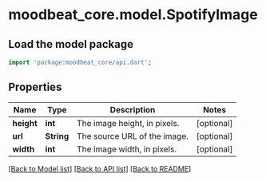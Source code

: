 # moodbeat_core.model.SpotifyImage

## Load the model package
```dart
import 'package:moodbeat_core/api.dart';
```

## Properties
Name | Type | Description | Notes
------------ | ------------- | ------------- | -------------
**height** | **int** | The image height, in pixels. | [optional] 
**url** | **String** | The source URL of the image. | [optional] 
**width** | **int** | The image width, in pixels. | [optional] 

[[Back to Model list]](../README.md#documentation-for-models) [[Back to API list]](../README.md#documentation-for-api-endpoints) [[Back to README]](../README.md)



